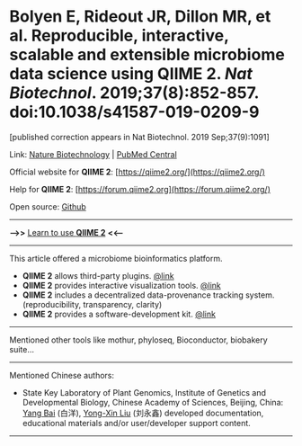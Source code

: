 # Bolyen E, Rideout JR, Dillon MR, et al. **Reproducible, interactive, scalable and extensible microbiome data science using QIIME 2**. *Nat Biotechnol*. 2019;37(8):852-857. doi:10.1038/s41587-019-0209-9

[published correction appears in Nat Biotechnol. 2019 Sep;37(9):1091]

Link: [Nature Biotechnology](https://www.nature.com/articles/s41587-019%200209-9) | [PubMed Central](https://www.ncbi.nlm.nih.gov/pmc/articles/PMC7015180/)

Official website for **QIIME 2**: [https://qiime2.org/](https://qiime2.org/)

Help for **QIIME 2**: [https://forum.qiime2.org](https://forum.qiime2.org/)

Open source: [Github](https://github.com/qiime2)

---

**—>>**  [Learn to use **QIIME 2**](../../Learning/QIIME2.md)  **<<—**

---

This article offered a microbiome bioinformatics platform.

- **QIIME 2** allows third-party plugins. [@link](https://library.qiime2.org/)
- **QIIME 2** provides interactive visualization tools. [@link](https://view.qiime2.org/)
- **QIIME 2** includes a decentralized data-provenance tracking system. (reproducibility, transparency, clarity)
- **QIIME 2** provides a software-development kit. [@link](https://dev.qiime2.org/)

---

Mentioned other tools like mothur, phyloseq, Bioconductor, biobakery suite…

---

Mentioned Chinese authors:

- State Key Laboratory of Plant Genomics, Institute of Genetics and Developmental Biology, Chinese Academy of Sciences, Beijing, China: [Yang Bai](https://bailab.genetics.ac.cn/member.html) (白洋), [Yong-Xin Liu](https://agis.caas.cn/kydw/kydwyjzx/spkxyjzx/9617aab03aaf4635b40ec526c2fa58a4.htm) (刘永鑫) developed documentation, educational materials and/or user/developer support content.

---

